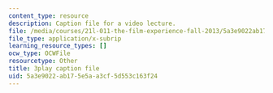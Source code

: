 ```yaml
---
content_type: resource
description: Caption file for a video lecture.
file: /media/courses/21l-011-the-film-experience-fall-2013/5a3e9022ab175e5aa3cf5d553c163f24_eO3RNUAFtDE.vtt
file_type: application/x-subrip
learning_resource_types: []
ocw_type: OCWFile
resourcetype: Other
title: 3play caption file
uid: 5a3e9022-ab17-5e5a-a3cf-5d553c163f24
---
```

